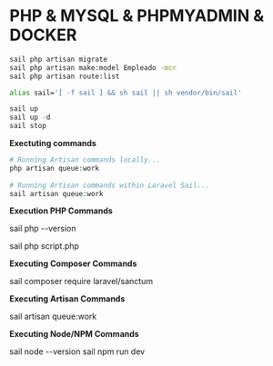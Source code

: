 # PHP & MYSQL & PHPMYADMIN & DOCKER


```bash
sail php artisan migrate
sail php artisan make:model Empleado -mcr
sail php artisan route:list
```


```bash
alias sail='[ -f sail ] && sh sail || sh vendor/bin/sail'
```

```php
sail up
sail up -d
sail stop
```

**Exectuting commands**
```php
# Running Artisan commands locally...
php artisan queue:work
 
# Running Artisan commands within Laravel Sail...
sail artisan queue:work
```

**Execution PHP Commands**

sail php --version
 
sail php script.php

**Executing Composer Commands**

sail composer require laravel/sanctum

**Executing Artisan Commands**

sail artisan queue:work

**Executing Node/NPM Commands**

sail node --version
sail npm run dev